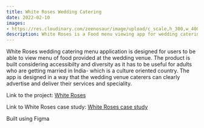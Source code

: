 ```yaml
---
title: White Roses Wedding Catering 
date: 2022-02-10
images:
- https://res.cloudinary.com/zeenosaur/image/upload/c_scale,h_300,w_400/v1652782416/White-Rose-Cake_43_mai4j3.jpg
description: White Roses is a Food menu viewing app for wedding catering and online booking.
---
```


White Roses wedding catering menu application is designed for users to be able to view menu of food provided at the wedding venue. The product is built considering accessibilty and diversity as it has to be useful for adults  who are getting married in India- which is a culture oriented country. The app is designed in a way that the wedding venue caterers can clearly advertise and deliver their services and speciality.

Link to the project:
[White Roses](https://www.figma.com/proto/Kl4H2M6MhXFQKgLFG7fIug/wr-mockups?scaling=scale-down&page-id=0%3A1&starting-point-node-id=1%3A2&show-proto-sidebar=1&node-id=1%3A2)

Link to White Roses case study:
[White Roses case study](https://docs.google.com/presentation/d/1Y0UMkNxo_JecffbJDRVm6qAj3k7Sf0DX4eJlqcdJcv4/edit#slide=id.p)

Built using Figma

